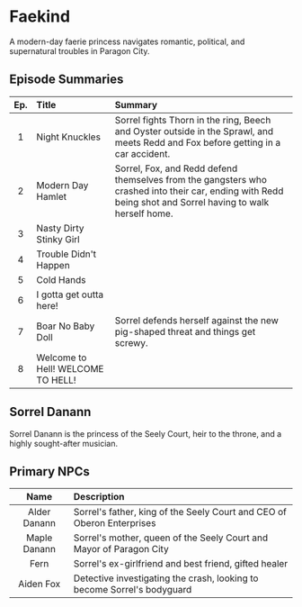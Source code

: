 # Faekind
A modern-day faerie princess navigates romantic, political, and supernatural troubles in Paragon City.  

## Episode Summaries
| Ep. | Title | Summary |
|:---:|:--- |:--- |
| 1 | Night Knuckles | Sorrel fights Thorn in the ring, Beech and Oyster outside in the Sprawl, and meets Redd and Fox before getting in a car accident. |
| 2 | Modern Day Hamlet | Sorrel, Fox, and Redd defend themselves from the gangsters who crashed into their car, ending with Redd being shot and Sorrel having to walk herself home. |
| 3 | Nasty Dirty Stinky Girl |  |
| 4 | Trouble Didn't Happen |  |
| 5 | Cold Hands |  |
| 6 | I gotta get outta here! |  |
| 7 | Boar No Baby Doll | Sorrel defends herself against the new pig-shaped threat and things get screwy. |
| 8 | Welcome to Hell! WELCOME TO HELL! |  |

## Sorrel Danann
Sorrel Danann is the princess of the Seely Court, heir to the throne, and a highly sought-after musician.  

## Primary NPCs
| Name | Description |
|:---:|:--- |
| Alder Danann | Sorrel's father, king of the Seely Court and CEO of Oberon Enterprises |
| Maple Danann | Sorrel's mother, queen of the Seely Court and Mayor of Paragon City |
| Fern | Sorrel's ex-girlfriend and best friend, gifted healer |
| Aiden Fox | Detective investigating the crash, looking to become Sorrel's bodyguard |
